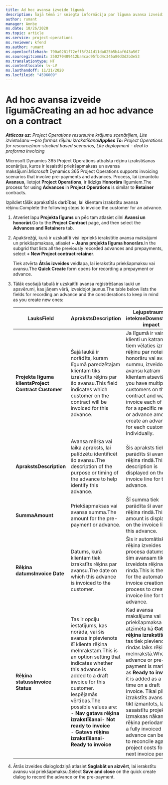 ```yaml
---
title: Ad hoc avansa izveide līgumā
description: Šajā tēmā ir sniegta informācija par līguma avansa izveidi pēc nepieciešamības.
author: rumant
manager: Annbe
ms.date: 10/26/2020
ms.topic: article
ms.service: project-operations
ms.reviewer: kfend
ms.author: rumant
ms.openlocfilehash: 790a0281f72eff5f241d11da025b5b4af643a567
ms.sourcegitcommit: 250270409412ba4cad95fbd4c345a80d3d2b3e53
ms.translationtype: HT
ms.contentlocale: lv-LV
ms.lasthandoff: 11/21/2020
ms.locfileid: "4596009"
---
```

# <a name="creating-an-ad-hoc-advance-on-a-contract"></a><span data-ttu-id="46c0c-103">Ad hoc avansa izveide līgumā</span><span class="sxs-lookup"><span data-stu-id="46c0c-103">Creating an ad hoc advance on a contract</span></span>

<span data-ttu-id="46c0c-104">_**Attiecas uz:** Project Operations resursu/ne krājumu scenārijiem, Lite izvietošanu —pro formas rēķinu izrakstīšanai_</span><span class="sxs-lookup"><span data-stu-id="46c0c-104">_**Applies To:** Project Operations for resource/non-stocked based scenarios, Lite deployment - deal to proforma invoicing_</span></span>

<span data-ttu-id="46c0c-105">Microsoft Dynamics 365 Project Operations atbalsta rēķinu izrakstīšanas scenārijus, kuros ir iesaistīti priekšapmaksas un avansa maksājumi.</span><span class="sxs-lookup"><span data-stu-id="46c0c-105">Microsoft Dynamics 365 Project Operations supports invoicing scenarios that involve pre-payments and advances.</span></span> <span data-ttu-id="46c0c-106">Process, lai izmantotu **Avansus**, lietojot **Project Operations**, ir līdzīgs **Honorāra** līgumiem.</span><span class="sxs-lookup"><span data-stu-id="46c0c-106">The process for using **Advances** in **Project Operations** is similar to **Retainer** contracts.</span></span> 

<span data-ttu-id="46c0c-107">Izpildiet tālāk aprakstītās darbības, lai klientam izrakstītu avansa rēķinu.</span><span class="sxs-lookup"><span data-stu-id="46c0c-107">Complete the following steps to invoice the customer for an advance.</span></span>

1. <span data-ttu-id="46c0c-108">Atveriet lapu **Projekta līgums** un pēc tam atlasiet cilni **Avansi un honorāri**.</span><span class="sxs-lookup"><span data-stu-id="46c0c-108">Go to the **Project Contract** page, and then select the **Advances and Retainers** tab.</span></span>
2. <span data-ttu-id="46c0c-109">Apakšrežģī, kurā ir uzskaitīti visi iepriekš ierakstītie avansa maksājumi un priekšapmaksas, atlasiet **+ Jauns projekta līguma honorārs**.</span><span class="sxs-lookup"><span data-stu-id="46c0c-109">In the subgrid that lists all the previously recorded advances and prepayments, select **+ New Project contract retainer**.</span></span> 

    <span data-ttu-id="46c0c-110">Tiek atvērta **Ātrās izveides** veidlapa, lai ierakstītu priekšapmaksu vai avansu.</span><span class="sxs-lookup"><span data-stu-id="46c0c-110">The **Quick Create** form opens for recording a prepayment or advance.</span></span>
    
3. <span data-ttu-id="46c0c-111">Tālāk esošajā tabulā ir uzskaitīti avansa reģistrēšanas lauki un apsvērumi, kas jāņem vērā, izveidojot jaunus.</span><span class="sxs-lookup"><span data-stu-id="46c0c-111">The table below lists the fields for recording an advance and the considerations to keep in mind as you create new ones:</span></span>

    | <span data-ttu-id="46c0c-112">Lauks</span><span class="sxs-lookup"><span data-stu-id="46c0c-112">Field</span></span> | <span data-ttu-id="46c0c-113">Apraksts</span><span class="sxs-lookup"><span data-stu-id="46c0c-113">Description</span></span> | <span data-ttu-id="46c0c-114">Lejupstraumes ietekme</span><span class="sxs-lookup"><span data-stu-id="46c0c-114">Downstream impact</span></span> |
    | --- | --- | --- |
    | <span data-ttu-id="46c0c-115">**Projekta līguma klients**</span><span class="sxs-lookup"><span data-stu-id="46c0c-115">**Project Contract Customer**</span></span> | <span data-ttu-id="46c0c-116">Šajā laukā ir norādīts, kuram līgumā paredzētajam klientam tiks izrakstīts rēķins par šo avansu.</span><span class="sxs-lookup"><span data-stu-id="46c0c-116">This field indicates which customer on the contract will be invoiced for this advance.</span></span> | <span data-ttu-id="46c0c-117">Ja līgumā ir vairāki klienti un katram no tiem vēlaties izrakstīt rēķinu par noteiktu honorāru vai avansa summu, izveidojiet avansu katram klientam atsevišķi.</span><span class="sxs-lookup"><span data-stu-id="46c0c-117">If you have multiple customers on the contract and want to invoice each of them for a specific retainer or advance amount, create an advance for each customer individually.</span></span> |
    | <span data-ttu-id="46c0c-118">**Apraksts**</span><span class="sxs-lookup"><span data-stu-id="46c0c-118">**Description**</span></span> | <span data-ttu-id="46c0c-119">Avansa mērķa vai laika apraksts, lai palīdzētu identificēt šo avansu.</span><span class="sxs-lookup"><span data-stu-id="46c0c-119">The description of the purpose or timing of the advance to help identify this advance.</span></span> | <span data-ttu-id="46c0c-120">Šis apraksts tiek parādīts šī avansa rēķina rindā.</span><span class="sxs-lookup"><span data-stu-id="46c0c-120">This description is displayed on the invoice line for this advance.</span></span> |
    | <span data-ttu-id="46c0c-121">**Summa**</span><span class="sxs-lookup"><span data-stu-id="46c0c-121">**Amount**</span></span> | <span data-ttu-id="46c0c-122">Priekšapmaksas vai avansa summa.</span><span class="sxs-lookup"><span data-stu-id="46c0c-122">The amount for the pre-payment or advance.</span></span> | <span data-ttu-id="46c0c-123">Šī summa tiek parādīta šī avansa rēķina rindā.</span><span class="sxs-lookup"><span data-stu-id="46c0c-123">This amount is displayed on the invoice line for this advance.</span></span> |
    | <span data-ttu-id="46c0c-124">**Rēķina datums**</span><span class="sxs-lookup"><span data-stu-id="46c0c-124">**Invoice Date**</span></span> | <span data-ttu-id="46c0c-125">Datums, kurā klientam tiek izrakstīts rēķins par avansu.</span><span class="sxs-lookup"><span data-stu-id="46c0c-125">The date on which this advance is invoiced to the customer.</span></span> | <span data-ttu-id="46c0c-126">Šis ir automātiskā rēķina izveides procesa datums, kad šim avansam tika izveidota rēķina rinda.</span><span class="sxs-lookup"><span data-stu-id="46c0c-126">This is the date for the automated invoice creation process to create an invoice line for this advance.</span></span> |
    | <span data-ttu-id="46c0c-127">**Rēķina statuss**</span><span class="sxs-lookup"><span data-stu-id="46c0c-127">**Invoice Status**</span></span> | <span data-ttu-id="46c0c-128">Tas ir opciju iestatījums, kas norāda, vai šis avanss ir pievienots šī klienta rēķina melnrakstam.</span><span class="sxs-lookup"><span data-stu-id="46c0c-128">This is an option setting that indicates whether this advance is added to a draft invoice for this customer.</span></span> <span data-ttu-id="46c0c-129">Iespējamās vērtības.</span><span class="sxs-lookup"><span data-stu-id="46c0c-129">The possible values are:</span></span></br><span data-ttu-id="46c0c-130">- **Nav gatavs rēķina izrakstīšanai**</span><span class="sxs-lookup"><span data-stu-id="46c0c-130">- **Not ready to invoice**</span></span></br><span data-ttu-id="46c0c-131">- **Gatavs rēķina izrakstīšanai**</span><span class="sxs-lookup"><span data-stu-id="46c0c-131">- **Ready to invoice**</span></span> | <span data-ttu-id="46c0c-132">Kad avansa maksājums vai priekšapmaksa ir atzīmēta kā **Gatava rēķina izrakstīšanai**, tas tiek pievienots kā rindas laiks rēķina melnrakstā.</span><span class="sxs-lookup"><span data-stu-id="46c0c-132">When an advance or pre-payment is marked as **Ready to invoice**, it is added as a line time on a draft invoice.</span></span> <span data-ttu-id="46c0c-133">Tikai pilnīgi izrakstīts avanss var tikt izmantots, lai sasaistītu projekta izmaksas nākamajam rēķina periodam.</span><span class="sxs-lookup"><span data-stu-id="46c0c-133">Only a fully invoiced advance can be used to reconcile against project costs for the next invoice period.</span></span> |

4. <span data-ttu-id="46c0c-134">Ātrās izveides dialoglodziņā atlasiet **Saglabāt un aizvērt**, lai ierakstītu avansu vai priekšapmaksu.</span><span class="sxs-lookup"><span data-stu-id="46c0c-134">Select **Save and close** on the quick create dialog to record the advance or the pre-payment.</span></span>
